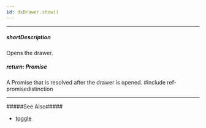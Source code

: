 ```yaml
---
id: dxDrawer.show()
---
```

---
##### shortDescription
Opens the drawer.

##### return: Promise<void>
A Promise that is resolved after the drawer is opened.
#include ref-promisedistinction

---
#####See Also#####
- [toggle](/api-reference/10%20UI%20Components/dxDrawer/3%20Methods/toggle().md '/Documentation/ApiReference/UI_Components/dxDrawer/Methods/#toggle')
